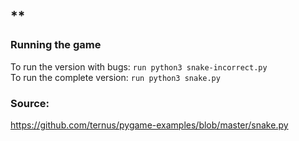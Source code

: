 ## **
### **Running the game**
To run the version with bugs: `run python3 snake-incorrect.py` <br>
To run the complete version: `run python3 snake.py`

### Source: 
https://github.com/ternus/pygame-examples/blob/master/snake.py
